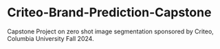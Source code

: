 # Criteo-Brand-Prediction-Capstone
Capstone Project on zero shot image segmentation sponsored by Criteo, Columbia University Fall 2024.
